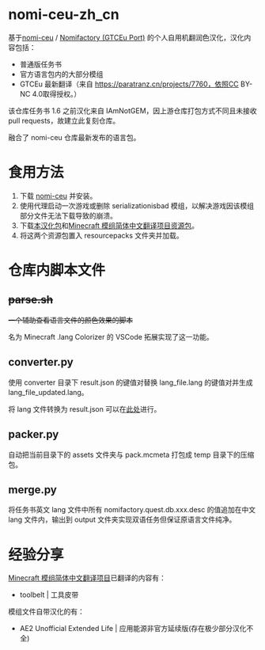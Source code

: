 # nomi-ceu-zh_cn

基于[nomi-ceu](https://github.com/Nomi-CEu/Nomi-CEu) / [Nomifactory (GTCEu Port)](https://www.curseforge.com/minecraft/modpacks/nomi-ceu) 的个人自用机翻润色汉化，汉化内容包括：

- 普通版任务书
- 官方语言包内的大部分模组
- GTCEu 最新翻译（来自 https://paratranz.cn/projects/7760，依照CC BY-NC 4.0取得授权。）

该仓库任务书 1.6 之前汉化来自 IAmNotGEM，因上游仓库打包方式不同且未接收 pull requests，故建立此复刻仓库。

融合了 nomi-ceu 仓库最新发布的语言包。

# 食用方法

1. 下载 [nomi-ceu](https://github.com/Nomi-CEu/Nomi-CEu/releases) 并安装。
2. 使用代理启动一次游戏或删除 serializationisbad 模组，以解决游戏因该模组部分文件无法下载导致的崩溃。
3. 下载[本汉化包](https://github.com/zero6six/nomi-ceu-zh_cn/releases)和[Minecraft 模组简体中文翻译项目资源包](https://cfpa.site/)。
4. 将这两个资源包置入 resourcepacks 文件夹并加载。 

# 仓库内脚本文件

## ~~parse.sh~~

~~一个辅助查看语言文件的颜色效果的脚本~~

名为 Minecraft .lang Colorizer 的 VSCode 拓展实现了这一功能。

## converter.py

使用 converter 目录下 result.json 的键值对替换 lang_file.lang 的键值对并生成 lang_file_updated.lang。

将 lang 文件转换为 result.json 可以在[此处](https://tt.nptr.cc)进行。

## packer.py

自动把当前目录下的 assets 文件夹与 pack.mcmeta 打包成 temp 目录下的压缩包。

## merge.py

将任务书英文 lang 文件中所有 nomifactory.quest.db.xxx.desc 的值追加在中文 lang 文件内，输出到 output 文件夹实现双语任务但保证原语言文件纯净。

# 经验分享

[Minecraft 模组简体中文翻译项目](https://cfpa.site/)已翻译的内容有：

- toolbelt | 工具皮带

模组文件自带汉化的有：

- AE2 Unofficial Extended Life | 应用能源非官方延续版(存在极少部分汉化不全)